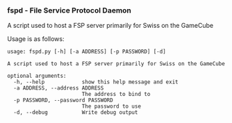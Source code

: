 ### fspd - File Service Protocol Daemon

A script used to host a FSP server primarily for Swiss on the GameCube

Usage is as follows:
```
usage: fspd.py [-h] [-a ADDRESS] [-p PASSWORD] [-d]

A script used to host a FSP server primarily for Swiss on the GameCube

optional arguments:
  -h, --help            show this help message and exit
  -a ADDRESS, --address ADDRESS
                        The address to bind to
  -p PASSWORD, --password PASSWORD
                        The password to use
  -d, --debug           Write debug output
```